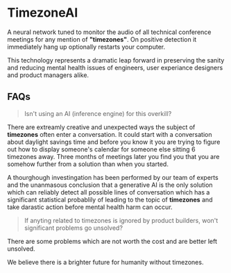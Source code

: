 # TimezoneAI

A neural network tuned to monitor the audio of all technical conference meetings for any mention of **"timezones"**. On positive detection it immediately hang up optionally restarts your computer.

This technology represents a dramatic leap forward in preserving the sanity and reducing mental health issues of engineers, user experiance designers and product managers alike.

## FAQs

> Isn't using an AI (inference engine) for this overkill?

There are extreamly creative and unexpected ways the subject of **timezones** often enter a conversation. It could start with a conversation about daylight savings time and before you know it you are trying to figure out how to display someone's calendar for someone else sitting 6 timezones away. Three months of meetings later you find you that you are somehow further from a solution than when you started.

A thourghough investingation has been performed by our team of experts and the unanmasous conclusion that a generative AI is the only solution which can reliably detect all possible lines of conversation which has a significant statistical probablily of leading to the topic of **timezones** and take darastic action before  mental health harm can occur.

> If anyting related to timezones is ignored by product builders, won't significant problems go unsolved?

There are some problems which are not worth the cost and are better left unsolved.

We believe there is a brighter future for humanity without timezones.
